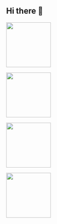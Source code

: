 ## Hi there 👋

<p align="left">
  <a href="https://github.com/2230217aya/Syskai-AnonyBoard"><img src="https://github-readme-stats.vercel.app/api/pin/?username=2230217aya&repo=Syskai-AnonyBoard&theme=vue" height="120px"></a>
</p>
<p align="left">
  <a href="https://github.com/tapipipipi/Cacalia"><img src="https://github-readme-stats.vercel.app/api/pin/?username=tapipipipi&repo=Cacalia&theme=vue" height="120px"></a>
</p>
<p align="left">
  <a href="https://github.com/noonyuu/fontain_of_words"><img src="https://github-readme-stats.vercel.app/api/pin/?username=noonyuu&repo=fontain_of_words&theme=vue" height="120px"></a>
</p>
<p align="left">
  <a href="https://github.com/mod0dethink/UniVivid"><img src="https://github-readme-stats.vercel.app/api/pin/?username=mod0dethink&repo=UniVivid&theme=vue" height="120px"></a>
</p>
